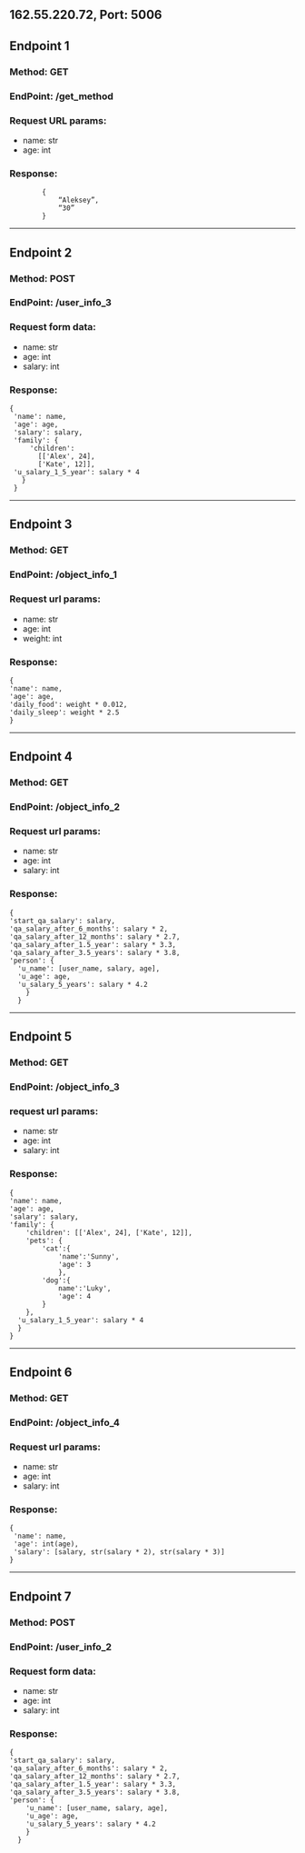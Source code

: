 162.55.220.72, Port: 5006
---
## Endpoint 1
### Method: GET
### EndPoint: /get_method

### Request URL params:
- name: str
- age: int

### Response:
            {
                “Aleksey”,
                “30”
            }

---

## Endpoint 2
### Method: POST
### EndPoint: /user_info_3

### Request form data:
- name: str
- age: int
- salary: int

### Response:
    {
     'name': name,
     'age': age,
     'salary': salary,
     'family': {
         'children': 
           [['Alex', 24], 
           ['Kate', 12]],
     'u_salary_1_5_year': salary * 4
       }
     }
 
---
 
## Endpoint 3
### Method: GET
### EndPoint: /object_info_1

### Request url params:
- name: str
- age: int
- weight: int

### Response:
    {
    'name': name,
    'age': age,
    'daily_food': weight * 0.012,
    'daily_sleep': weight * 2.5
    }

---

## Endpoint 4
### Method: GET
### EndPoint: /object_info_2

### Request url params:
- name: str
- age: int
- salary: int

### Response:
    {
    'start_qa_salary': salary,
    'qa_salary_after_6_months': salary * 2,
    'qa_salary_after_12_months': salary * 2.7,
    'qa_salary_after_1.5_year': salary * 3.3,
    'qa_salary_after_3.5_years': salary * 3.8,
    'person': {
      'u_name': [user_name, salary, age],
      'u_age': age,
      'u_salary_5_years': salary * 4.2
        }
      }
  
---
 
## Endpoint 5
### Method: GET
### EndPoint: /object_info_3

### request url params:
- name: str
- age: int
- salary: int

### Response:
    {
    'name': name,
    'age': age,
    'salary': salary,
    'family': {
        'children': [['Alex', 24], ['Kate', 12]],
        'pets': {
            'cat':{
                'name':'Sunny',
                'age': 3
                },
            'dog':{
                name':'Luky',
                'age': 4
            }
        },
      'u_salary_1_5_year': salary * 4
      }
    }

---

## Endpoint 6
### Method: GET
### EndPoint: /object_info_4

### Request url params:
- name: str
- age: int
- salary: int

### Response:
    {
     'name': name,
     'age': int(age),
     'salary': [salary, str(salary * 2), str(salary * 3)]
    }

---

## Endpoint 7
### Method: POST
### EndPoint: /user_info_2

### Request form data:
- name: str
- age: int
- salary: int

### Response:
    {
    'start_qa_salary': salary,
    'qa_salary_after_6_months': salary * 2,
    'qa_salary_after_12_months': salary * 2.7,
    'qa_salary_after_1.5_year': salary * 3.3,
    'qa_salary_after_3.5_years': salary * 3.8,
    'person': {
        'u_name': [user_name, salary, age],
        'u_age': age,
        'u_salary_5_years': salary * 4.2
        }
      }
